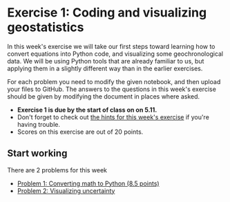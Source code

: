 # Exercise 1: Coding and visualizing geostatistics

In this week's exercise we will take our first steps toward learning how to convert equations into Python code, and visualizing some geochronological data.
We will be using Python tools that are already familiar to us, but applying them in a slightly different way than in the earlier exercises.

For each problem you need to modify the given notebook, and then upload your files to GitHub.
The answers to the questions in this week's exercise should be given by modifying the document in places where asked.

- **Exercise 1 is due by the start of class on on 5.11.**
- Don't forget to check out [the hints for this week's exercise](https://introqg.github.io/qg/lessons/L8/exercise-8-hints.html) if you're having trouble.
- Scores on this exercise are out of 20 points.

## Start working

There are 2 problems for this week

 - [Problem 1: Converting math to Python (8.5 points)](Exercise-1-problem-1.ipynb)
 - [Problem 2: Visualizing uncertainty](Exercise-1-problem-2.ipynb)

